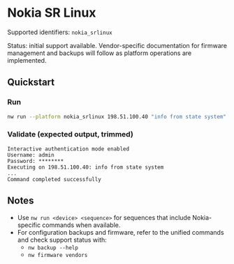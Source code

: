 # Nokia SR Linux

Supported identifiers: `nokia_srlinux`

Status: initial support available. Vendor-specific documentation for firmware management and backups will follow as platform operations are implemented.

## Quickstart

### Run

```bash
nw run --platform nokia_srlinux 198.51.100.40 "info from state system" --interactive-auth
```

### Validate (expected output, trimmed)

```
Interactive authentication mode enabled
Username: admin
Password: ********
Executing on 198.51.100.40: info from state system
...
Command completed successfully
```

## Notes

- Use `nw run <device> <sequence>` for sequences that include Nokia-specific commands when available.
- For configuration backups and firmware, refer to the unified commands and check support status with:
  - `nw backup --help`
  - `nw firmware vendors`
